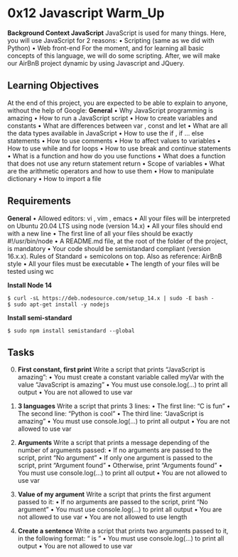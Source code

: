 # **0x12 Javascript Warm_Up**

**Background Context JavaScript**
JavaScript is used for many things. Here, you will use JavaScript for 2 reasons:
• Scripting (same as we did with Python) 
• Web front-end
For the moment, and for learning all basic concepts of this language, we will do some scripting. After, we will make our AirBnB project dynamic by using Javascript and JQuery.

## Learning Objectives
At the end of this project, you are expected to be able to explain to anyone, without the help of Google:
**General**
• Why JavaScript programming is amazing 
• How to run a JavaScript script 
• How to create variables and constants 
• What are differences between var , const and let 
• What are all the data types available in JavaScript 
• How to use the if , if ... else statements 
• How to use comments 
• How to affect values to variables 
• How to use while and for loops 
• How to use break and continue statements 
• What is a function and how do you use functions 
• What does a function that does not use any return statement return 
• Scope of variables 
• What are the arithmetic operators and how to use them 
• How to manipulate dictionary 
• How to import a file

## Requirements
**General**
• Allowed editors: vi , vim , emacs 
• All your files will be interpreted on Ubuntu 20.04 LTS using node (version 14.x) 
• All your files should end with a new line 
• The first line of all your files should be exactly #!/usr/bin/node 
• A README.md file, at the root of the folder of the project, is mandatory 
• Your code should be semistandard compliant (version 16.x.x). Rules of Standard + semicolons on top. Also as reference: AirBnB style
• All your files must be executable 
• The length of your files will be tested using wc

**Install Node 14**
```
$ curl -sL https://deb.nodesource.com/setup_14.x | sudo -E bash - 
$ sudo apt-get install -y nodejs
```

**Install semi-standard**
```
$ sudo npm install semistandard --global
```

## **Tasks** 
0. **First constant, first print**
Write a script that prints “JavaScript is amazing”:
• You must create a constant variable called myVar with the value “JavaScript is amazing” 
• You must use console.log(...) to print all output 
• You are not allowed to use var

1. **3 languages**
Write a script that prints 3 lines: 
• The first line: “C is fun”
• The second line: “Python is cool” 
• The third line: “JavaScript is amazing” 
• You must use console.log(...) to print all output 
• You are not allowed to use var

2. **Arguments** 
Write a script that prints a message depending of the number of arguments passed:
• If no arguments are passed to the script, print “No argument” 
• If only one argument is passed to the script, print “Argument found” 
• Otherwise, print “Arguments found”
• You must use console.log(...) to print all output
• You are not allowed to use var

3. **Value of my argument**
Write a script that prints the first argument passed to it:
• If no arguments are passed to the script, print “No argument” 
• You must use console.log(...) to print all output 
• You are not allowed to use var • You are not allowed to use length

4. **Create a sentence**
Write a script that prints two arguments passed to it, in the following format: “ is ”
• You must use console.log(...) to print all output 
• You are not allowed to use var